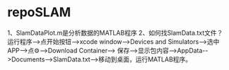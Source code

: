 # repoSLAM

1、SlamDataPlot.m是分析数据的MATLAB程序
2、如何找SlamData.txt文件？
运行程序-->点开始按钮-->xcode window-->Devices and Simulators-->选中APP-->点⚙-->Download Container-->
保存-->显示包内容-->AppData-->Documents-->SlamData.txt-->移动到桌面，运行MATLAB程序。

